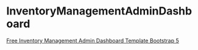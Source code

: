 # InventoryManagementAdminDashboard
<a href="https://therichpost.com/free-inventory-management-admin-dashboard-template-9-bootstrap-5/">Free Inventory Management Admin Dashboard Template Bootstrap 5</a>

